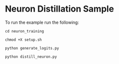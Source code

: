 # Neuron Distillation Sample

To run the example run the following:

```
cd neuron_training

chmod +X setup.sh

python generate_logits.py

python distill_neuron.py
```